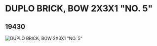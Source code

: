 # DUPLO BRICK, BOW 2X3X1 "NO. 5"
## 19430
![DUPLO BRICK, BOW 2X3X1 "NO. 5"](https://lc-www-live-s.legocdn.com/media/bricks/5/2/6099654.jpg)